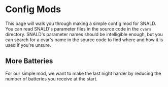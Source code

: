 # Config Mods

This page will walk you through making a simple config mod for SNALD. You can read SNALD's parameter files in the source code in the `cvars` directory. SNALD's parameter names should be intelligible enough, but you can search for a cvar's name in the source code to find where and how it is used if you're unsure.

## More Batteries

For our simple mod, we want to make the last night harder by reducing the number of batteries you receive at the start. 